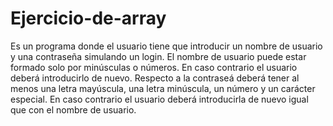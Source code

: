 # Ejercicio-de-array
Es un programa donde el usuario tiene que introducir un nombre de usuario y una contraseña simulando un login. El nombre de usuario puede estar formado solo por minúsculas o números. En caso contrario el usuario deberá introducirlo de nuevo. Respecto a la contraseá deberá tener al menos una letra mayúscula, una letra minúscula, un número y un carácter especial. En caso contrario el usuario deberá introducirla de nuevo igual que con el nombre de usuario.
